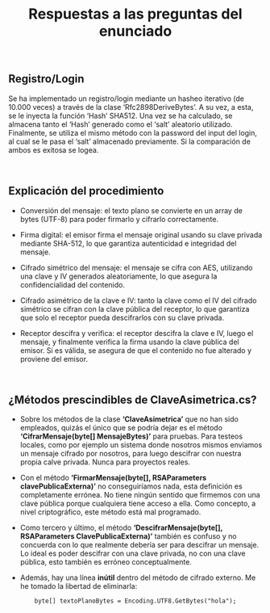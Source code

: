 <div align="center">

# Respuestas a las preguntas del enunciado

</div>

<br>

## Registro/Login

Se ha implementado un registro/login mediante un hasheo  iterativo (de 10.000 veces) a través de la clase ‘Rfc2898DeriveBytes’. A su vez, a esta, se le inyecta la función ‘Hash’ SHA512.
Una vez se ha calculado, se almacena tanto el ‘Hash’ generado como el ‘salt’ aleatorio utilizado.
Finalmente, se utiliza el mismo método con la password del input del login, al cual se le pasa el ‘salt’ almacenado previamente. Si la comparación de ambos es exitosa se logea.

<br>

## Explicación del procedimiento

- Conversión del mensaje: el texto plano se convierte en un array de bytes (UTF-8) para poder firmarlo y cifrarlo correctamente.
  
- Firma digital: el emisor firma el mensaje original usando su clave privada mediante SHA-512, lo que garantiza autenticidad e integridad del mensaje.
  
- Cifrado simétrico del mensaje: el mensaje se cifra con AES, utilizando una clave y IV generados aleatoriamente, lo que asegura la confidencialidad del contenido.
  
- Cifrado asimétrico de la clave e IV: tanto la clave como el IV del cifrado simétrico se cifran con la clave pública del receptor, lo que garantiza que solo el receptor pueda descifrarlos con su clave privada.
  
- Receptor descifra y verifica: el receptor descifra la clave e IV, luego el mensaje, y finalmente verifica la firma usando la clave pública del emisor. Si es válida, se asegura de que el contenido no fue alterado y proviene del emisor.

<br>

## ¿Métodos prescindibles de ClaveAsimetrica.cs?

- Sobre los métodos de la clase **‘ClaveAsimetrica’** que no han sido empleados, quizás el único que se podría dejar es el método **‘CifrarMensaje(byte[] MensajeBytes)’** para pruebas. Para testeos locales, como por ejemplo un sistema donde nosotros mismos enviamos un mensaje cifrado por nosotros, para luego descifrar con nuestra propia calve privada. Nunca para proyectos reales.

- Con el método **‘FirmarMensaje(byte[], RSAParameters clavePublicaExterna)’** no conseguiríamos nada, esta definición es completamente errónea. No tiene ningún sentido que firmemos con una clave pública porque cualquiera tiene acceso a ella. Como concepto, a nivel criptográfico, este método está mal programado.
- Como tercero y último, el método **‘DescifrarMensaje(byte[], RSAParameters ClavePublicaExterna)’** también es confuso y no concuerda con lo que realmente debería ser para descifrar un mensaje. Lo ideal es poder descifrar con una clave privada, no con una clave pública, esto también es erróneo conceptualmente.
- Además, hay una línea **inútil** dentro del método de cifrado externo. Me he tomado la libertad de eliminarla:

<div align="center">
    
```byte[] textoPlanoBytes = Encoding.UTF8.GetBytes("hola");```

</div>

<br>
